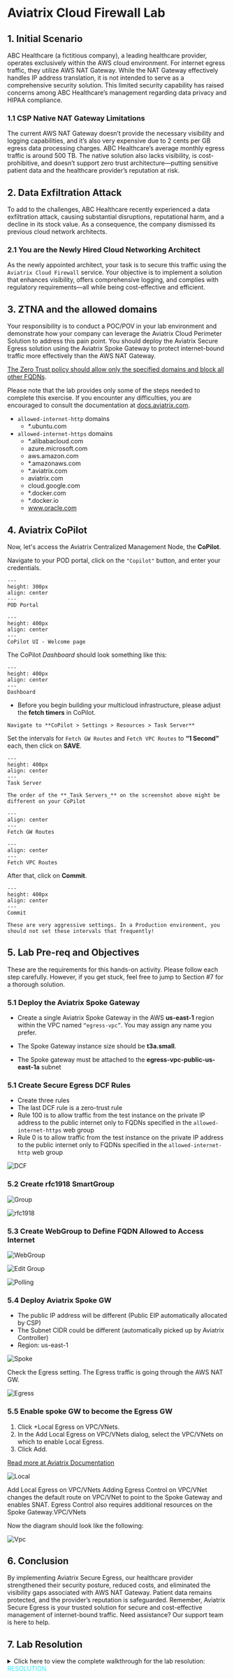 # Aviatrix Cloud Firewall Lab

## 1. Initial Scenario

ABC Healthcare (a fictitious company), a leading healthcare provider, operates exclusively within the AWS cloud environment. For internet egress traffic, they utilize AWS NAT Gateway. While the NAT Gateway effectively handles IP address translation, it is not intended to serve as a comprehensive security solution. This limited security capability has raised concerns among ABC Healthcare’s management regarding data privacy and HIPAA compliance.

### 1.1 CSP Native NAT Gateway Limitations

The current AWS NAT Gateway doesn’t provide the necessary visibility and logging capabilities, and it’s also very expensive due to 2 cents per GB egress data processing charges. ABC Healthcare’s average monthly egress traffic is around 500 TB.
The native solution also lacks visibility, is cost-prohibitive, and doesn’t support zero trust architecture—putting sensitive patient data and the healthcare provider’s reputation at risk.

## 2. Data Exfiltration Attack

To add to the challenges, ABC Healthcare recently experienced a data exfiltration attack, causing substantial disruptions, reputational harm, and a decline in its stock value. As a consequence, the company dismissed its previous cloud network architects.

### 2.1 You are the Newly Hired Cloud Networking Architect

As the newly appointed architect, your task is to secure this traffic using the `Aviatrix Cloud Firewall` service. Your objective is to implement a solution that enhances visibility, offers comprehensive logging, and complies with regulatory requirements—all while being cost-effective and efficient.

## 3. ZTNA and the allowed domains

Your responsibility is to conduct a POC/POV in your lab environment and demonstrate how your company can leverage the Aviatrix Cloud Perimeter Solution to address this pain point. You should deploy the Aviatrix Secure Egress solution using the Aviatrix Spoke Gateway to protect internet-bound traffic more effectively than the AWS NAT Gateway.

<ins>The Zero Trust policy should allow only the specified domains and block all other FQDNs</ins>.

Please note that the lab provides only some of the steps needed to complete this exercise. If you encounter any difficulties, you are encouraged to consult the documentation at <a href="https://docs.aviatrix.com" target="_blank">docs.aviatrix.com</a>.

- `allowed-internet-http` domains
  - *.ubuntu.com
- `allowed-internet-https` domains
  - *.alibabacloud.com
  - azure.microsoft.com
  - aws.amazon.com
  - *.amazonaws.com
  - *.aviatrix.com
  - aviatrix.com
  - cloud.google.com
  - *.docker.com
  - *.docker.io
  - www.oracle.com

## 4. Aviatrix CoPilot

Now, let's access the Aviatrix Centralized Management Node, the **CoPilot**.

Navigate to your POD portal, click on the `"Copilot"` button, and enter your credentials.

```{figure} images/lab-egress01.png
---
height: 300px
align: center
---
POD Portal
```

```{figure} images/lab-egress02.png
---
height: 400px
align: center
---
CoPilot UI - Welcome page
```

The CoPilot *Dashboard* should look something like this:

```{figure} images/lab-egress03.png
---
height: 400px
align: center
---
Dashboard
```

- Before you begin building your multicloud infrastructure, please adjust the **fetch timers** in CoPilot.

```{hint}
Navigate to **CoPilot > Settings > Resources > Task Server**
```

Set the intervals for `Fetch GW Routes` and `Fetch VPC Routes` to **“1 Second”** each, then click on **SAVE**.

```{figure} images/lab-egress04.png
---
height: 400px
align: center
---
Task Server
```

```{caution}
The order of the **_Task Servers_** on the screenshot above might be different on your CoPilot
```

```{figure} images/lab-egress05.png
---
align: center
---
Fetch GW Routes
```

```{figure} images/lab-egress06.png
---
align: center
---
Fetch VPC Routes
```

After that, click on **Commit**.

```{figure} images/lab-egress07.png
---
height: 400px
align: center
---
Commit
```

```{note}
These are very aggressive settings. In a Production environment, you should not set these intervals that frequently!
```

## 5. Lab Pre-req and Objectives

These are the requirements for this hands-on activity. Please follow each step carefully. However, if you get stuck, feel free to jump to Section #7 for a thorough solution.

### 5.1 Deploy the Aviatrix Spoke Gateway

- Create a single Aviatrix Spoke Gateway in the AWS **us-east-1** region within the VPC named `“egress-vpc”`. You may assign any name you prefer.

- The Spoke Gateway instance size should be **t3a.small**.

- The Spoke gateway must be attached to the **egress-vpc-public-us-east-1a** subnet

### 5.1 Create Secure Egress DCF Rules

- Create three rules
- The last DCF rule is a zero-trust rule
- Rule 100 is to allow traffic from the test instance on the private IP address to the public internet only to FQDNs specified in the `allowed-internet-https` web group
- Rule 0 is to allow traffic from the test instance on the private IP address to the public internet only to FQDNs specified in the `allowed-internet-http` web group

![DCF](images/egress_dcf_rules.png)

### 5.2 Create rfc1918 SmartGroup

![Group](images/egress_groups.png)

![rfc1918](images/egress_rfc1918.png)

### 5.3 Create WebGroup to Define FQDN Allowed to Access Internet

![WebGroup](images/egress_create_group.png)

![Edit Group](images/egress_edit_group.png)

![Polling](images/egress_polling.png)

### 5.4 Deploy Aviatrix Spoke GW

- The public IP address will be different (Public EIP automatically allocated by CSP)
- The Subnet CIDR could be different (automatically picked up by Aviatrix Controller)
- Region: us-east-1

![Spoke](images/egress_spoke_gw.png)

Check the Egress setting. The Egress traffic is going through the AWS NAT GW.

![Egress](images/egress_egress.png)

### 5.5 Enable spoke GW to become the Egress GW

1. Click +Local Egress on VPC/VNets.
2. In the Add Local Egress on VPC/VNets dialog, select the VPC/VNets on which to enable Local Egress.
3. Click Add.

[Read more at Aviatrix Documentation](https://docs.aviatrix.com/copilot/latest/network-security/index.html)

![Local](images/egress_add_local.png)

Add Local Egress on VPC/VNets
Adding Egress Control on VPC/VNet changes the default route on VPC/VNet to point to the Spoke Gateway and enables SNAT. Egress Control also requires additional resources on the Spoke Gateway.VPC/VNets

Now the diagram should look like the following:

![Vpc](images/egress_vpc.png)

## 6. Conclusion

By implementing Aviatrix Secure Egress, our healthcare provider strengthened their security posture, reduced costs, and eliminated the visibility gaps associated with AWS NAT Gateway. Patient data remains protected, and the provider’s reputation is safeguarded.
Remember, Aviatrix Secure Egress is your trusted solution for secure and cost-effective management of internet-bound traffic. Need assistance? Our support team is here to help.

## 7. Lab Resolution

<details>
  <summary>
Click here to view the complete walkthrough for the lab resolution: <span style='color:#33ECFF'>RESOLUTION</span></summary>

1) Task 5.1 requires deploying a Spoke Gateway first.

- Navigate to **CoPilot > Cloud Fabric > Gateways > Spoke Gateway**, then click on the `"+ Spoke Gateway"` button.

Certainly! Here's a refined version:

Make sure these parameters are entered in the `"Create Spoke Gateway"` pop-up window.

```{note}
You need to deploy one single instance!
```

- **Name:** <span style='color:#479608'>Choose your favorite name</span>
- **Cloud:** <span style='color:#479608'>AWS (Standard)</span>
- **Account:** <span style='color:#479608'>aws-account</span>
- **Region:** <span style='color:#479608'>us-east-2 (Ohio)</span>
- **VPC ID:** <span style='color:#479608'>aws-us-east-2-spoke1 (Make sure you don't select aws-us-east-2-**transit** VPC)</span>
- **Instance Size:** <span style='color:#479608'>t2.medium</span>
- **High Performance Encryption:** <span style='color:#479608'>**Off**</span>
- **Attach to Subnet:** <span style='color:#479608'>10.0.1.96/27 - aws-us-east-2-spoke1-Public-1-us-east-2a</span>
- **Public IP:** <span style='color:#479608'>Allocate New Static Public IP</span>

Click **SAVE**.

```{figure} images/lab-resegress01.png
---
align: center
---
Create Spoke Gateway in AWS
```

- Now, review the Dynamic Topology by navigating to **CoPilot > Cloud Fabric > Topology**. Here, you can see how the topology will appear after the Gateway deployment. Please keep in mind that it may take a few additional minutes for the changes to be reflected, so kindly be patient.

```{figure} images/lab-resegress02.png
---
align: center
---
Topology
```

```{hint}
If you do not visualize the same topology, do not forget to click on the `"Managed"` button, to keeping hidden the _Unmanaged_ VPCs.
```{figure} images/lab-resegress03.png
---
align: center
---
Managed VPCs
```

</details>